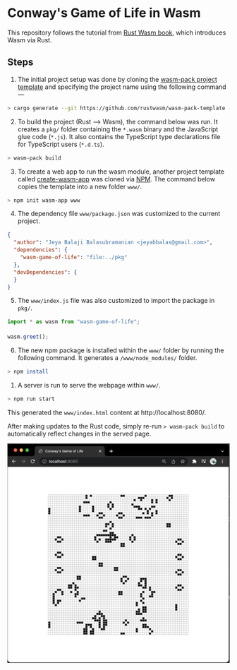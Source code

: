 # Conway's Game of Life in Wasm

This repository follows the tutorial from [Rust Wasm book](https://rustwasm.github.io/docs/book/), which introduces Wasm via Rust.


## Steps

1. The initial project setup was done by cloning the [wasm-pack project template](https://github.com/rustwasm/rust-webpack-template) and specifying the project name using the following command—

```sh
> cargo generate --git https://github.com/rustwasm/wasm-pack-template --name wasm-game-of-life
```

2. To build the project (Rust --> Wasm), the command below was run. It creates a `pkg/` folder containing the `*.wasm` binary and the JavaScript glue code (`*.js`). It also contains the TypeScript type declarations file for TypeScript users (`*.d.ts`).

```sh
> wasm-pack build
```

3. To create a web app to run the wasm module, another project template called [create-wasm-app](https://github.com/rustwasm/create-wasm-app) was cloned via [NPM](https://www.npmjs.com/package/create-wasm-app). The command below copies the template into a new folder `www/`.

```sh
> npm init wasm-app www
```

4. The dependency file `www/package.json` was customized to the current project.

```json
{
  "author": "Jeya Balaji Balasubramanian <jeyabbalas@gmail.com>",
  "dependencies": {
    "wasm-game-of-life": "file:../pkg"
  },
  "devDependencies": {
  }
}
```

5. The `www/index.js` file was also customized to import the package in `pkg/`.

```js
import * as wasm from "wasm-game-of-life";

wasm.greet();
```

6. The new npm package is installed within the `www/` folder by running the following command. It generates a `/www/node_modules/` folder.

```sh
> npm install
```

1. A server is run to serve the webpage within `www/`.

```sh
> npm run start
```

This generated the `www/index.html` content at http://localhost:8080/.

After making updates to the Rust code, simply re-run `> wasm-pack build` to automatically reflect changes in the served page.


![The rendered webpage](demo.png)
